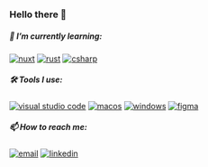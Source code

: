 ### Hello there 👋

##### 🌱 I’m currently learning:

  [![nuxt](https://img.shields.io/badge/-Nuxt.js-black?logo=nuxtdotjs)](https://v3.nuxtjs.org)
  [![rust](https://img.shields.io/badge/-Rust-black?logo=rust)](https://www.rust-lang.org)
  [![csharp](https://img.shields.io/badge/-C%23-black?logo=csharp)](https://docs.microsoft.com/dotnet/csharp/)
   
   
##### 🛠️ Tools I use:


  [![visual studio code](https://img.shields.io/badge/-VSCode-black?logo=visualstudiocode)](https://code.visualstudio.com)
  [![macos](https://img.shields.io/badge/-macOS-black?logo=macos)](https://www.apple.com/macos)
  [![windows](https://img.shields.io/badge/-Winodws-black?logo=windows)](https://www.microsoft.com/windows)
  [![figma](https://img.shields.io/badge/-Figma-black?logo=figma)](https://www.figma.com)

##### 📫 How to reach me:


  [![email](https://img.shields.io/badge/-Mail-black?logo=gmail)](mailto:work.jakubkraus@gmail.com)
  [![linkedin](https://img.shields.io/badge/-LinkedIn-black?logo=linkedin)](https://www.linkedin.com/in/jakub-kraus)
